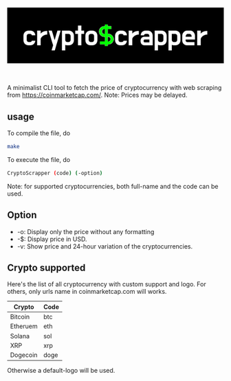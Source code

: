 <p align="center">
    <img src="image/logo.png", alt ="Crypto$crapper">
</p><br/>

A minimalist CLI tool to fetch the price of cryptocurrency with web scraping from https://coinmarketcap.com/.
Note: Prices may be delayed. 

## usage
To compile the file, do
```bash
make
```
To execute the file, do
```bash
CryptoScrapper (code) (-option)
```

Note: for supported cryptocurrencies, both full-name and the code can be used. 
## Option

- -o: Display only the price without any formatting 
- -$: Display price in USD.
- -v: Show price and 24-hour variation of the cryptocurrencies.



## Crypto supported
Here's the list of all cryptocurrency with custom support and logo. For others, only urls name in coinmarketcap.com will works.

| Crypto | Code | 
|----------|----------|
| Bitcoin  | btc   | 
| Etheruem  | eth |
| Solana   | sol   | 
| XRP   | xrp   | 
| Dogecoin   | doge   | 

Otherwise a default-logo will be used. 

